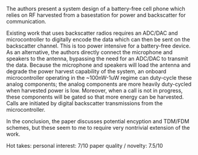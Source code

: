The authors present a system design of a battery-free cell phone which relies on RF harvested from a basestation for power and backscatter for communication.

Existing work that uses backscatter radios requires an ADC/DAC and microcontroller to digitally encode the data which can then be sent on the backscatter channel. This is too power intensive for a battery-free device. As an alternative, the authors directly connect the microphone and speakers to the antenna, bypassing the need for an ADC/DAC to transmit the data. Because the microphone and speakers will load the antenna and degrade the power harvest capability of the system, an onboard microcontroller operating in the ~100nW-1uW regime can duty-cycle these analog components; the analog components are more heavily duty-cycled when harvested power is low. Moreover, when a call is not in progress, these components will be gated so that more energy can be harvested. Calls are initiated by digital backscatter transmissions from the microcontroller.

In the conclusion, the paper discusses potential encyption and TDM/FDM schemes, but these seem to me to require very nontrivial extension of the work.

Hot takes:
personal interest: 7/10
paper quality / novelty: 7.5/10
